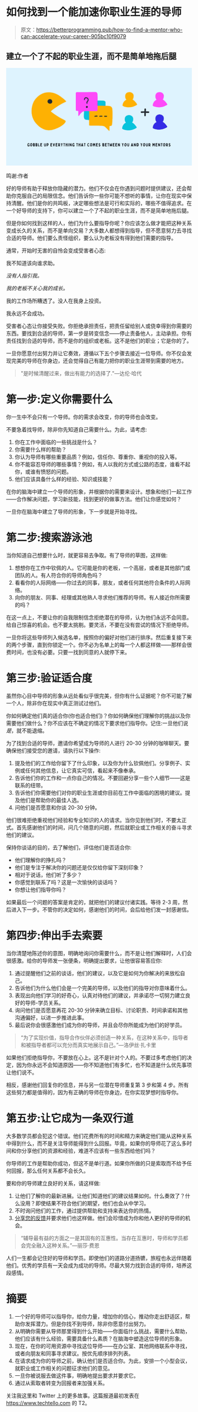 # 如何找到一个能加速你职业生涯的导师

> 原文：<https://betterprogramming.pub/how-to-find-a-mentor-who-can-accelerate-your-career-905bc10f9079>

## 建立一个了不起的职业生涯，而不是简单地拖后腿

![](img/b17ac89ee59d50da3fa34d7a855cef2d.png)

鸣谢:作者

好的导师有助于释放你隐藏的潜力。他们不仅会在你遇到问题时提供建议，还会帮助你克服自己的局限信念。他们告诉你一些你可能不想听的事情，让你在现实中保持清醒。他们是你的共鸣板，决定哪些想法是可行和实际的，哪些不值得追求。在一个好导师的支持下，你可以建立一个了不起的职业生涯，而不是简单地拖后腿。

但是你如何找到这样的人，他们为什么要指导你呢？你应该怎么做才能把这种关系变成长久的关系，而不是单向交易？大多数人都想得到指导，但不愿意努力去寻找合适的导师。他们要么责怪组织，要么认为老板没有得到他们需要的指导。

通常，开始时无害的自怜会变成受害者心态:

我不知道该向谁求助。

*没有人指引我。*

*我的老板不关心我的成长。*

我的工作场所糟透了。没人在我身上投资。

我永远不会成功。

受害者心态让你接受失败。你拒绝承担责任，把责任留给别人或侥幸得到你需要的东西。要找到合适的导师，第一步是转变信念——停止责备他人，主动承担。你有责任找到合适的导师，而不是你的组织或老板。这不是他们的职业；它是你的了。

一旦你愿意付出努力并让它奏效，遵循以下五个步骤去接近一位导师。你不仅会发现完美的导师在你身边，还会觉得自己有能力把你的职业生涯带到需要的地方。

> "是时候清醒过来，做出有能力的选择了."―达伦·哈代

# 第一步:定义你需要什么

你一生中不会只有一个导师。你的需求会改变，你的导师也会改变。

不要急着找导师，除非你先知道自己需要什么。为此，请考虑:

1.  你在工作中面临的一些挑战是什么？
2.  你需要什么样的帮助？
3.  你认为导师有哪些重要品质？例如，信任你、尊重你、重视你的投入等。
4.  你不能容忍导师的哪些事情？例如，有人以我的方式或公路的态度，谁看不起你，或谁有愤怒的问题。
5.  他们应该具备什么样的经验、知识或技能？

在你的脑海中建立一个导师的形象，并根据你的需要来设计。想象和他们一起工作——合作解决问题，学习新技能，找到更好的做事方法。他们让你感觉如何？

一旦你在脑海中建立了导师的形象，下一步就是开始寻找。

# 第二步:搜索游泳池

当你知道自己想要什么时，就更容易去争取。有了导师的草图，这样做:

1.  想想你在工作中钦佩的人。它可能是你的老板，一个高层，或者是其他部门或团队的人。有人符合你的导师角色吗？
2.  看看你的人际网络——你过去的同事，朋友，或者任何其他符合条件的人际网络。
3.  向你的朋友、同事、经理或其他熟人寻求他们推荐的导师。有人接近你所需要的吗？

在这一点上，不要让你的自我限制信念拒绝潜在的导师，认为他们永远不会同意。给自己惊喜的机会。也不要太挑剔。要灵活，不要在没有尝试的情况下拒绝导师。

一旦你将这些导师列入候选名单，按照你的偏好对他们进行排序。然后重复接下来的两个步骤，直到你锁定一个。你不必为名单上的每一个人都这样做——那样会很费时间，也没有必要。只要一找到同意的人就停下来。

# 第三步:验证适合度

虽然你心目中导师的形象从远处看似乎很完美，但你有什么证据呢？你不可能了解一个人，除非你在现实中真正测试过他们。

你如何确定他们真的适合你(你也适合他们)？你如何确保他们理解你的挑战以及你需要他们做什么？你不应该在不确定的情况下要求他们指导你。记住:一旦他们说*是*，就不能退缩。

为了找到合适的导师，邀请你希望成为导师的人进行 20-30 分钟的咖啡聊天。要确保他们接受您的邀请，请执行以下操作:

1.  提及他们的工作给你留下了什么印象，以及你为什么钦佩他们。分享例子、实例或任何其他信息，让它真实可信，看起来不像奉承。
2.  告诉他们你的工作和一点你自己的情况。不要回避分享一些个人细节——这是联系的纽带。
3.  告诉他们你需要他们对你的职业生涯或你目前在工作中面临的困境的建议。提及他们是帮助你的最佳人选。
4.  问他们是否愿意和你谈 20-30 分钟。

他们很难拒绝重视他们经验和专业知识的人的请求。当你见到他们时，不要太正式。首先感谢他们的时间，问几个随意的问题，然后就职业或工作相关的奋斗寻求他们的建议。

保持你谈话的目的，去了解他们，评估他们是否适合你:

*   他们理解你的挣扎吗？
*   他们是专注于解决你的问题还是仅仅给你留下深刻印象？
*   相对于说话，他们听了多少？
*   你感觉到联系了吗？这是一次愉快的谈话吗？
*   你想让他们指导你吗？

如果最后一个问题的答案是肯定的，就把他们的建议付诸实践。等待 2-3 周，然后进入下一步。不管你的决定如何，感谢他们的时间，会后给他们发一封感谢信。

# 第四步:伸出手去索要

当你清楚地陈述你的意图，明确地询问你需要什么，而不是让他们解释时，人们会很感激。给你的导师发一张便条，明确提出要求，让他很容易答应你:

1.  通过提醒他们之前的谈话，他们的建议，以及它是如何为你解决的来放松自己。
2.  告诉他们为什么他们会是一个完美的导师，以及他们的指导对你意味着什么。
3.  表现出向他们学习的好奇心，认真对待他们的建议，并承诺尽一切努力建立良好的导师-学员关系。
4.  询问他们是否愿意再花 20-30 分钟来确立目标、讨论职责、时间承诺和其他沟通偏好，以进一步推进此事。
5.  最后说你会很感激他们成为你的导师，并且会尽你所能成为他们的好学员。

> “为了实现价值，指导合作伙伴必须创造一种关系，在这种关系中，指导者和被指导者都可以充分而真实地展示自己。”―洛伊丝·扎卡里

如果他们拒绝指导你，不要放在心上。这不是针对个人的。不要过多考虑他们的决定，因为你永远不会知道原因——你不知道他们有多忙，也不知道是什么优先事项让他们说不。

相反，感谢他们回复你的信息，并与另一位潜在导师重复第 3 步和第 4 步。所有这些努力都是值得的，因为有正确的导师在你身边，在你实现梦想时指导你。

# 第五步:让它成为一条双行道

大多数学员都会犯这个错误。他们花费所有的时间和精力来确定他们能从这种关系中得到什么，而不是关注导师能得到什么回报。毕竟，如果你的导师花了这么多时间和你分享他们的资源和经验，难道不应该有一些东西给他们吗？

你导师的工作是帮助你成功，但这不是单行道。如果你所做的只是索取而不给予任何回报，那么任何关系都不会长久。

要和你的导师建立良好的关系，请这样做:

1.  让他们了解你的最新进展。让他们知道他们的建议结果如何。什么奏效了？什么没用？即使结果不符合他们的期望，他们也会从中学习。
2.  不时询问他们的工作，通过提供帮助和支持来表达你的热情。
3.  [分享您的反馈](https://www.techtello.com/giving-feedback/)并要求他们也这样做。他们会珍惜成为你和他人更好的导师的机会。

> “辅导最有益的方面之一是其固有的互惠性。当存在互惠时，导师和学员都会完全融入这种关系。”―丽莎·费恩

人们一生都会记住好的导师和学员。即使他们的道路分道扬镳，旅程也永远伴随着他们。优秀的学员有一天会成为成功的导师。尽最大努力找到合适的导师，培养这段感情。

# 摘要

1.  一个好的导师可以指导你，给你力量，增加你的信心，推动你走出舒适区，帮助你发挥潜力。但是你找不到导师，除非你愿意付出努力。
2.  从明确你需要从导师那里得到什么开始——你面临什么挑战，需要什么帮助，他们应该有什么经验，需要具备什么素质？在脑海中塑造这位导师的形象。
3.  现在，在你的可用资源中寻找这位导师——在办公室、其他网络联系中寻找，或者向朋友和同事寻求建议。按优先顺序排列列表。
4.  在请求成为你的导师之前，确认他们是否适合你。为此，安排一个小型会议，就职业或工作相关的问题征求他们的意见。
5.  一旦你被说服去做这件事，明确地提出要求并要求它。
6.  通过从索取者转变为回报者来加强关系。

关注我这里和 Twitter 上的更多故事。这篇报道最初发表在 https://www.techtello.com 的 T2。